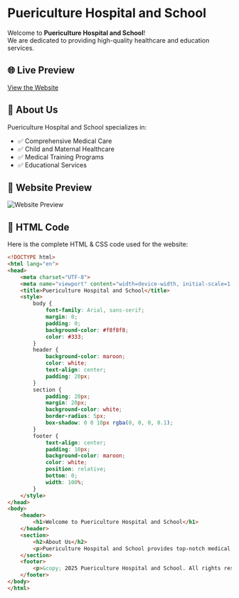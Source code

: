 # Puericulture Hospital and School  

Welcome to **Puericulture Hospital and School**!  
We are dedicated to providing high-quality healthcare and education services.  

## 🌐 Live Preview  
[View the Website](https://mancoders.github.io/puericulture-hospital-school/)  

## 📜 About Us  
Puericulture Hospital and School specializes in:  
- ✅ Comprehensive Medical Care  
- ✅ Child and Maternal Healthcare  
- ✅ Medical Training Programs  
- ✅ Educational Services  

## 📸 Website Preview  
![Website Preview](screenshot.png)  

## 📄 HTML Code  
Here is the complete HTML & CSS code used for the website:  

```html
<!DOCTYPE html>
<html lang="en">
<head>
    <meta charset="UTF-8">
    <meta name="viewport" content="width=device-width, initial-scale=1.0">
    <title>Puericulture Hospital and School</title>
    <style>
        body {
            font-family: Arial, sans-serif;
            margin: 0;
            padding: 0;
            background-color: #f8f8f8;
            color: #333;
        }
        header {
            background-color: maroon;
            color: white;
            text-align: center;
            padding: 20px;
        }
        section {
            padding: 20px;
            margin: 20px;
            background-color: white;
            border-radius: 5px;
            box-shadow: 0 0 10px rgba(0, 0, 0, 0.1);
        }
        footer {
            text-align: center;
            padding: 10px;
            background-color: maroon;
            color: white;
            position: relative;
            bottom: 0;
            width: 100%;
        }
    </style>
</head>
<body>
    <header>
        <h1>Welcome to Puericulture Hospital and School</h1>
    </header>
    <section>
        <h2>About Us</h2>
        <p>Puericulture Hospital and School provides top-notch medical care and education services.</p>
    </section>
    <footer>
        <p>&copy; 2025 Puericulture Hospital and School. All rights reserved.</p>
    </footer>
</body>
</html>

